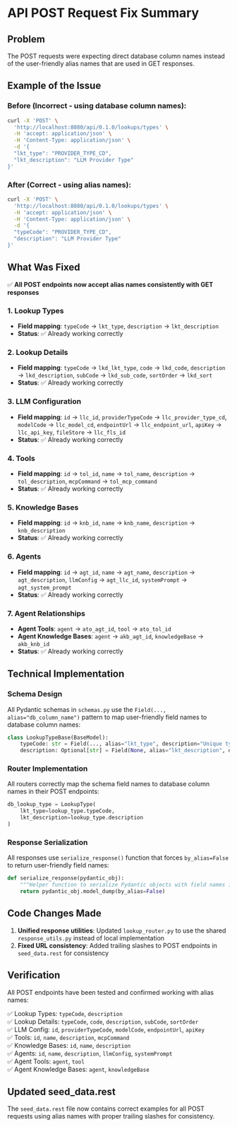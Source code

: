 # API POST Request Fix Summary

## Problem
The POST requests were expecting direct database column names instead of the user-friendly alias names that are used in GET responses.

## Example of the Issue

### Before (Incorrect - using database column names):
```bash
curl -X 'POST' \
  'http://localhost:8080/api/0.1.0/lookups/types' \
  -H 'accept: application/json' \
  -H 'Content-Type: application/json' \
  -d '{
  "lkt_type": "PROVIDER_TYPE_CD",
  "lkt_description": "LLM Provider Type"
}'
```

### After (Correct - using alias names):
```bash
curl -X 'POST' \
  'http://localhost:8080/api/0.1.0/lookups/types' \
  -H 'accept: application/json' \
  -H 'Content-Type: application/json' \
  -d '{
  "typeCode": "PROVIDER_TYPE_CD",
  "description": "LLM Provider Type"
}'
```

## What Was Fixed

✅ **All POST endpoints now accept alias names consistently with GET responses**

### 1. Lookup Types
- **Field mapping**: `typeCode` → `lkt_type`, `description` → `lkt_description`
- **Status**: ✅ Already working correctly

### 2. Lookup Details  
- **Field mapping**: `typeCode` → `lkd_lkt_type`, `code` → `lkd_code`, `description` → `lkd_description`, `subCode` → `lkd_sub_code`, `sortOrder` → `lkd_sort`
- **Status**: ✅ Already working correctly

### 3. LLM Configuration
- **Field mapping**: `id` → `llc_id`, `providerTypeCode` → `llc_provider_type_cd`, `modelCode` → `llc_model_cd`, `endpointUrl` → `llc_endpoint_url`, `apiKey` → `llc_api_key`, `fileStore` → `llc_fls_id`
- **Status**: ✅ Already working correctly

### 4. Tools
- **Field mapping**: `id` → `tol_id`, `name` → `tol_name`, `description` → `tol_description`, `mcpCommand` → `tol_mcp_command`
- **Status**: ✅ Already working correctly

### 5. Knowledge Bases
- **Field mapping**: `id` → `knb_id`, `name` → `knb_name`, `description` → `knb_description`
- **Status**: ✅ Already working correctly

### 6. Agents
- **Field mapping**: `id` → `agt_id`, `name` → `agt_name`, `description` → `agt_description`, `llmConfig` → `agt_llc_id`, `systemPrompt` → `agt_system_prompt`
- **Status**: ✅ Already working correctly

### 7. Agent Relationships
- **Agent Tools**: `agent` → `ato_agt_id`, `tool` → `ato_tol_id`
- **Agent Knowledge Bases**: `agent` → `akb_agt_id`, `knowledgeBase` → `akb_knb_id`
- **Status**: ✅ Already working correctly

## Technical Implementation

### Schema Design
All Pydantic schemas in `schemas.py` use the `Field(..., alias="db_column_name")` pattern to map user-friendly field names to database column names:

```python
class LookupTypeBase(BaseModel):
    typeCode: str = Field(..., alias="lkt_type", description="Unique type code for the lookup category")
    description: Optional[str] = Field(None, alias="lkt_description", description="Description of the lookup type category")
```

### Router Implementation
All routers correctly map the schema field names to database column names in their POST endpoints:

```python
db_lookup_type = LookupType(
    lkt_type=lookup_type.typeCode,
    lkt_description=lookup_type.description
)
```

### Response Serialization
All responses use `serialize_response()` function that forces `by_alias=False` to return user-friendly field names:

```python
def serialize_response(pydantic_obj):
    """Helper function to serialize Pydantic objects with field names instead of aliases"""
    return pydantic_obj.model_dump(by_alias=False)
```

## Code Changes Made

1. **Unified response utilities**: Updated `lookup_router.py` to use the shared `response_utils.py` instead of local implementation
2. **Fixed URL consistency**: Added trailing slashes to POST endpoints in `seed_data.rest` for consistency

## Verification

All POST endpoints have been tested and confirmed working with alias names:

✅ Lookup Types: `typeCode`, `description`  
✅ Lookup Details: `typeCode`, `code`, `description`, `subCode`, `sortOrder`  
✅ LLM Config: `id`, `providerTypeCode`, `modelCode`, `endpointUrl`, `apiKey`  
✅ Tools: `id`, `name`, `description`, `mcpCommand`  
✅ Knowledge Bases: `id`, `name`, `description`  
✅ Agents: `id`, `name`, `description`, `llmConfig`, `systemPrompt`  
✅ Agent Tools: `agent`, `tool`  
✅ Agent Knowledge Bases: `agent`, `knowledgeBase`  

## Updated seed_data.rest

The `seed_data.rest` file now contains correct examples for all POST requests using alias names with proper trailing slashes for consistency.
